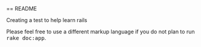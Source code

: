 == README

Creating a test to help learn rails


Please feel free to use a different markup language if you do not plan to run
<tt>rake doc:app</tt>.
